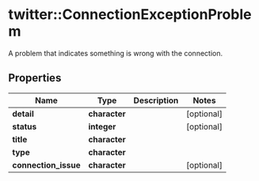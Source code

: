 # twitter::ConnectionExceptionProblem

A problem that indicates something is wrong with the connection.

## Properties
Name | Type | Description | Notes
------------ | ------------- | ------------- | -------------
**detail** | **character** |  | [optional] 
**status** | **integer** |  | [optional] 
**title** | **character** |  | 
**type** | **character** |  | 
**connection_issue** | **character** |  | [optional] 


